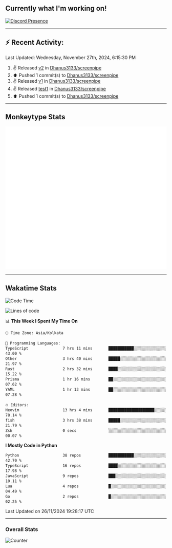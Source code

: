 ## Currently what I'm working on!
[![Discord Presence](https://lanyard.cnrad.dev/api/534981034400284712)](https://discord.com/users/534981034400284712)

---

## :zap: Recent Activity:
<!--RECENT_ACTIVITY:last_update-->
Last Updated: Wednesday, November 27th, 2024, 6:15:30 PM
<!--RECENT_ACTIVITY:last_update_end-->
<!--RECENT_ACTIVITY:start-->
1. ✌️ Released [v2](https://github.com/Dhanus3133/screenpipe/releases/tag/v2) in [Dhanus3133/screenpipe](https://github.com/Dhanus3133/screenpipe)<br>
2. ⬆️ Pushed 1 commit(s) to [Dhanus3133/screenpipe](https://github.com/Dhanus3133/screenpipe)<br>
3. ✌️ Released [v1](https://github.com/Dhanus3133/screenpipe/releases/tag/v1) in [Dhanus3133/screenpipe](https://github.com/Dhanus3133/screenpipe)<br>
4. ✌️ Released [test1](https://github.com/Dhanus3133/screenpipe/releases/tag/test1) in [Dhanus3133/screenpipe](https://github.com/Dhanus3133/screenpipe)<br>
5. ⬆️ Pushed 1 commit(s) to [Dhanus3133/screenpipe](https://github.com/Dhanus3133/screenpipe)<br>
<!--RECENT_ACTIVITY:end-->

---

## Monkeytype Stats
<a href="https://monkeytype.com/profile/dhanus">
  <img src="https://raw.githubusercontent.com/Dhanus3133/Dhanus3133/monkeytype/monkeytype-lb.svg" alt="Monkeytype Profile" />
</a>

---

## Wakatime Stats
<!--START_SECTION:waka-->
![Code Time](http://img.shields.io/badge/Code%20Time-2%2C370%20hrs%2051%20mins-blue)

![Lines of code](https://img.shields.io/badge/From%20Hello%20World%20I%27ve%20Written-5.5%20million%20lines%20of%20code-blue)

📊 **This Week I Spent My Time On** 

```text
🕑︎ Time Zone: Asia/Kolkata

💬 Programming Languages: 
TypeScript               7 hrs 11 mins       ███████████░░░░░░░░░░░░░░   43.00 % 
Other                    3 hrs 40 mins       █████░░░░░░░░░░░░░░░░░░░░   21.97 % 
Rust                     2 hrs 32 mins       ████░░░░░░░░░░░░░░░░░░░░░   15.22 % 
Prisma                   1 hr 16 mins        ██░░░░░░░░░░░░░░░░░░░░░░░   07.62 % 
YAML                     1 hr 13 mins        ██░░░░░░░░░░░░░░░░░░░░░░░   07.28 % 

🔥 Editors: 
Neovim                   13 hrs 4 mins       ████████████████████░░░░░   78.14 % 
fish                     3 hrs 38 mins       █████░░░░░░░░░░░░░░░░░░░░   21.79 % 
Zsh                      0 secs              ░░░░░░░░░░░░░░░░░░░░░░░░░   00.07 % 
```

**I Mostly Code in Python** 

```text
Python                   38 repos            ███████████░░░░░░░░░░░░░░   42.70 % 
TypeScript               16 repos            ████░░░░░░░░░░░░░░░░░░░░░   17.98 % 
JavaScript               9 repos             ███░░░░░░░░░░░░░░░░░░░░░░   10.11 % 
Lua                      4 repos             █░░░░░░░░░░░░░░░░░░░░░░░░   04.49 % 
Go                       2 repos             █░░░░░░░░░░░░░░░░░░░░░░░░   02.25 % 
```




 Last Updated on 26/11/2024 19:28:17 UTC
<!--END_SECTION:waka-->
---

### Overall Stats

<img src="https://moe-counter.glitch.me/get/@Dhanus3133?theme=asoul" alt="Counter" />
